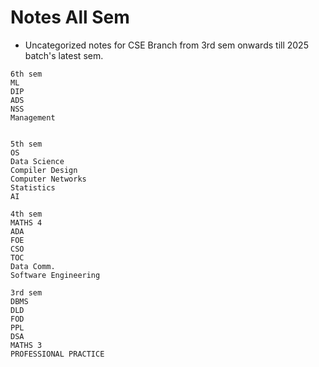 # Notes All Sem
- Uncategorized notes for CSE Branch from 3rd sem onwards till 2025 batch's latest sem.


```
6th sem
ML
DIP
ADS
NSS
Management


5th sem
OS
Data Science
Compiler Design
Computer Networks
Statistics
AI

4th sem
MATHS 4
ADA
FOE
CSO
TOC
Data Comm.
Software Engineering

3rd sem
DBMS
DLD
FOD
PPL
DSA
MATHS 3
PROFESSIONAL PRACTICE
```
